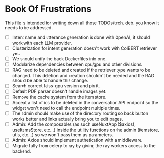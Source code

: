 # Book Of Frustrations

This file is intended for writing down all those TODOs/tech. deb. you know it needs to be addressed.

- [ ] Intent name and utterance generation is done with OpenAI, it should work with each LLM provider.
- [ ] Clusterization for intent generation doesn't work with ColBERT retriever yet.
- [ ] We should unify the back Dockerfiles into one.
- [ ] Modularize dependencies between cpu/gpu and other divisions.
- [ ] RAG need to be deleted and created if the retriever type wants to be changed. This deletion and creation shouldn't be needed and the RAG should be able to handle this change.
- [ ] Search correct faiss-gpu version and pin it.
- [ ] Default PDF parser doesn't handle images yet.
- [ ] Remove the cache system from the item store.
- [ ] Accept a list of ids to be deleted in the conversation API endpoint so the widget won't need to call the endpoint multiple times.
- [ ] The admin should make use of the directory routing so back button works better and links actually bring you to edit pages.
- [ ] Admin: Add the composables (as such useNuxtApp ($axios), useItemsStore, etc...) inside the utility functions on the admin (itemstore, utls, etc...) so we won't pass them as parameters.
- [ ] Admin: Axios should implement authetication with a middleware.
- [ ] Migrate fully from celery to ray by giving the ray workers access to the backend. 
